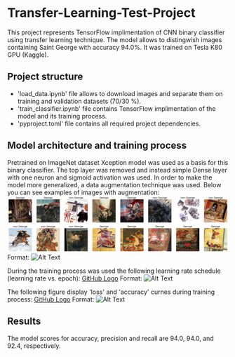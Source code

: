 # Transfer-Learning-Test-Project
This  project represents TensorFlow implimentation of CNN binary classifier using transfer learning technique. 
The model allows to distingwish images containing Saint George with accuracy 94.0%. It was trained on Tesla K80 GPU (Kaggle).
## Project structure
* 'load_data.ipynb' file allows to download images and separate them on training and validation datasets (70/30 %).
* 'train_classifier.ipynb' file contains TensorFlow implimentation of the model and its training  process.
* 'pyproject.toml' file contains all required project dependencies.
## Model architecture and training process 
Pretrained on ImageNet dataset Xception model was used as a basis for this binary classifier. The top layer was removed and instead simple Dense layer with one neuron and sigmoid activation was used.
In order to make the model more generalized, a data augmentation technique was used. Below you can see examples of images with augmentation:
![GitHub Logo](images/images_examples.png)
Format: ![Alt Text](url)

During the training process was used the following learning rate schedule (learning rate vs. epoch):
[GitHub Logo](images/lr_vs_epoch.png)
Format: ![Alt Text](url)

The following figure display 'loss' and 'accuracy' curnes during training process:
[GitHub Logo](images/training_curves.png)
Format: ![Alt Text](url)

## Results
The model scores for accuracy, precision and recall are 94.0, 94.0, and 92.4, respectively.
